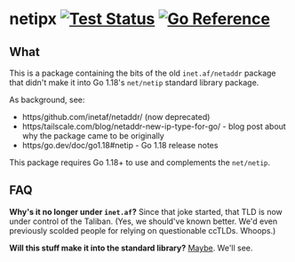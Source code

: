 # netipx [![Test Status](https/github.com/go4org/netipx/workflows/Linux/badge.svg)](https/github.com/go4org/netipx/actions) [![Go Reference](https/pkg.go.dev/badge/go4.org/netipx.svg)](https/pkg.go.dev/go4.org/netipx)

## What

This is a package containing the bits of the old `inet.af/netaddr` package that didn't make it
into Go 1.18's `net/netip` standard library package.

As background, see:

* https/github.com/inetaf/netaddr/ (now deprecated)
* https/tailscale.com/blog/netaddr-new-ip-type-for-go/ - blog post about why the package came to be originally
* https/go.dev/doc/go1.18#netip - Go 1.18 release notes

This package requires Go 1.18+ to use and complements the `net/netip`.

## FAQ

**Why's it no longer under `inet.af`?** Since that joke started, that
TLD is now under control of the Taliban. (Yes, we should've known
better. We'd even previously scolded people for relying on
questionable ccTLDs. Whoops.)

**Will this stuff make it into the standard library?** [Maybe](https/github.com/golang/go/issues/53236).
We'll see.


